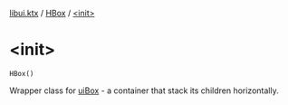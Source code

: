 [libui.ktx](../README.md) / [HBox](README.md) / [&lt;init&gt;](-init-.md)

# &lt;init&gt;

`HBox()`

Wrapper class for [uiBox](../../libui/ui-box.md) - a container that stack its children horizontally.

